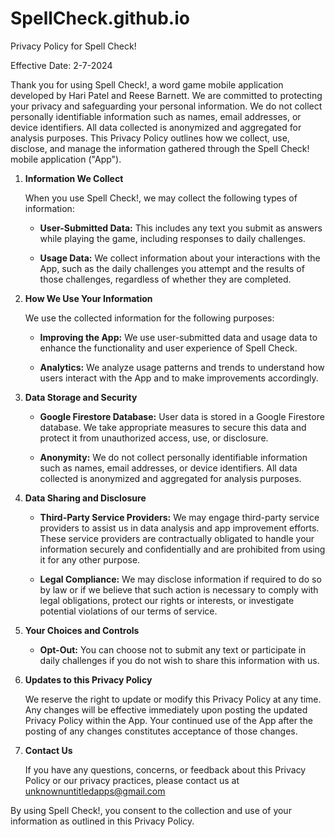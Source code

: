 # SpellCheck.github.io
Privacy Policy for Spell Check!

Effective Date: 2-7-2024

Thank you for using Spell Check!, a word game mobile application developed 
by Hari Patel and Reese Barnett. We are committed to protecting your privacy and 
safeguarding your personal information. We do not collect personally identifiable information 
such as names, email addresses, or device identifiers. All data collected 
is anonymized and aggregated for analysis purposes. This Privacy Policy outlines how 
we collect, use, disclose, and manage the information gathered through the 
Spell Check! mobile application ("App").

1. **Information We Collect**

   When you use Spell Check!, we may collect the following types of 
information:

   - **User-Submitted Data:** This includes any text you submit as answers 
while playing the game, including responses to daily challenges.
   
   - **Usage Data:** We collect information about your interactions with 
the App, such as the daily challenges you attempt and the results of those 
challenges, regardless of whether they are completed.

2. **How We Use Your Information**

   We use the collected information for the following purposes:
   
   - **Improving the App:** We use user-submitted data and usage data to 
enhance the functionality and user experience of Spell Check.
   
   - **Analytics:** We analyze usage patterns and trends to understand how 
users interact with the App and to make improvements accordingly.

3. **Data Storage and Security**

   - **Google Firestore Database:** User data is stored in a Google 
Firestore database. We take appropriate measures to secure this data and 
protect it from unauthorized access, use, or disclosure.
   
   - **Anonymity:** We do not collect personally identifiable information 
such as names, email addresses, or device identifiers. All data collected 
is anonymized and aggregated for analysis purposes.

4. **Data Sharing and Disclosure**

   - **Third-Party Service Providers:** We may engage third-party service 
providers to assist us in data analysis and app improvement efforts. These 
service providers are contractually obligated to handle your information 
securely and confidentially and are prohibited from using it for any other 
purpose.
   
   - **Legal Compliance:** We may disclose information if required to do 
so by law or if we believe that such action is necessary to comply with 
legal obligations, protect our rights or interests, or investigate 
potential violations of our terms of service.

5. **Your Choices and Controls**

   - **Opt-Out:** You can choose not to submit any text or participate in 
daily challenges if you do not wish to share this information with us.
   
6. **Updates to this Privacy Policy**

   We reserve the right to update or modify this Privacy Policy at any 
time. Any changes will be effective immediately upon posting the updated 
Privacy Policy within the App. Your continued use of the App after the 
posting of any changes constitutes acceptance of those changes.

7. **Contact Us**

   If you have any questions, concerns, or feedback about this Privacy 
Policy or our privacy practices, please contact us at unknownuntitledapps@gmail.com

By using Spell Check!, you consent to the collection and use of your 
information as outlined in this Privacy Policy.
